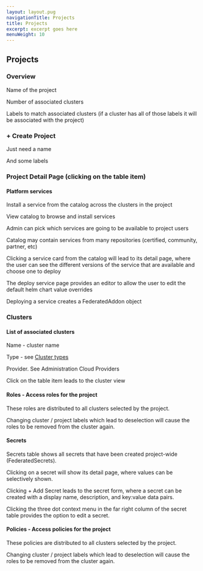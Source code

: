 ```yaml
---
layout: layout.pug
navigationTitle: Projects
title: Projects
excerpt: excerpt goes here
menuWeight: 10
---
```

## Projects

### Overview

Name of the project

Number of associated clusters

Labels to match associated clusters (if a cluster has all of those labels it will be associated with the project)

### + Create Project

Just need a name

And some labels

### Project Detail Page (clicking on the table item)

#### Platform services

Install a service from the catalog across the clusters in the project

View catalog to browse and install services

Admin can pick which services are going to be available to project users

Catalog may contain services from many repositories (certified, community, partner, etc)

Clicking a service card from the catalog will lead to its detail page, where the user can see the different versions of the service that are available and choose one to deploy

The deploy service page provides an editor to allow the user to edit the default helm chart value overrides

Deploying a service creates a FederatedAddon object

### Clusters

#### List of associated clusters

Name - cluster name

Type - see [Cluster types](https://github.com/mesosphere/kommander/blob/master/docs/site/glossary/cluster-types.md)

Provider. See Administration Cloud Providers

Click on the table item leads to the cluster view

#### Roles - Access roles for the project

These roles are distributed to all clusters selected by the project.

Changing cluster / project labels which lead to deselection will cause the roles to be removed from the cluster again.

#### Secrets

Secrets table shows all secrets that have been created project-wide (FederatedSecrets).

Clicking on a secret will show its detail page, where values can be selectively shown.

Clicking + Add Secret leads to the secret form, where a secret can be created with a display name, description, and key:value data pairs.

Clicking the three dot context menu in the far right column of the secret table provides the option to edit a secret.

#### Policies - Access policies for the project

These policies are distributed to all clusters selected by the project.

Changing cluster / project labels which lead to deselection will cause the roles to be removed from the cluster again.
